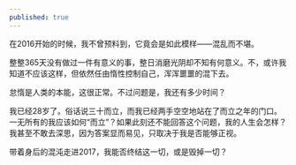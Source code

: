 ```yaml
---
published: true
---
```


在2016开始的时候，我不曾预料到，它竟会是如此模样——混乱而不堪。

整整365天没有做过一件有意义的事，整日消磨光阴却不知有何意义。不，或许我知道不应该这样，但依然任由惰性控制自己，浑浑噩噩的混下去。

怠惰是人类的本能，这很正常。不过问题是，我还有多少时间？

我已经28岁了。俗话说三十而立，而我已经两手空空地站在了而立之年的门口。一无所有的我应该如何“而立”？如果此刻还不能回答这个问题，我的人生会怎样？我甚至不敢去深思，因为答案显而易见，只取决于我是否能够正视。

带着身后的混沌走进2017，我能否终结这一切，或是毁掉一切？
